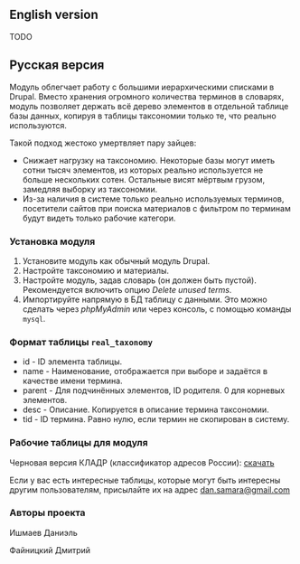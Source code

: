 ## English version

TODO

## Русская версия

Модуль облегчает работу с большими иерархическими списками в Drupal.
Вместо хранения огромного количества терминов в словарях, модуль позволяет держать всё дерево элементов в отдельной таблице базы данных, копируя в таблицы таксономии только те, что реально используются.

Такой подход жестоко умертвляет пару зайцев:

 * Снижает нагрузку на таксономию. Некоторые базы могут иметь сотни тысяч элементов, из которых реально используется не больше нескольких сотен. Остальные висят мёртвым грузом, замедляя выборку из таксономии.
 * Из-за наличия в системе только реально используемых терминов, посетители сайтов при поиска материалов с фильтром по терминам будут видеть только рабочие категори.

### Установка модуля

 1. Установите модуль как обычный модуль Drupal.
 2. Настройте таксономию и материалы.
 3. Настройте модуль, задав словарь (он должен быть пустой). Рекомендуется включить опцию _Delete unused terms_.
 4. Импортируйте напрямую в БД таблицу с данными. Это можно сделать через _phpMyAdmin_ или через консоль, с помощью команды ```mysql```.

### Формат таблицы ```real_taxonomy```

 * id - ID элемента таблицы.
 * name - Наименование, отображается при выборе и задаётся в качестве имени термина.
 * parent - Для подчинённых элементов, ID родителя. 0 для корневых элементов.
 * desc - Описание. Копируется в описание термина таксономии.
 * tid - ID термина. Равно нулю, если термин не скопирован в систему.

### Рабочие таблицы для модуля

Черновая версия КЛАДР (классификатор адресов России): [скачать](http://www.dansamara.ru/real_taxonomy.sql.gz)

Если у вас есть интересные таблицы, которые могут быть интересны другим пользователям, присылайте их на адрес dan.samara@gmail.com

### Авторы проекта

Ишмаев Даниэль

Файницкий Дмитрий
